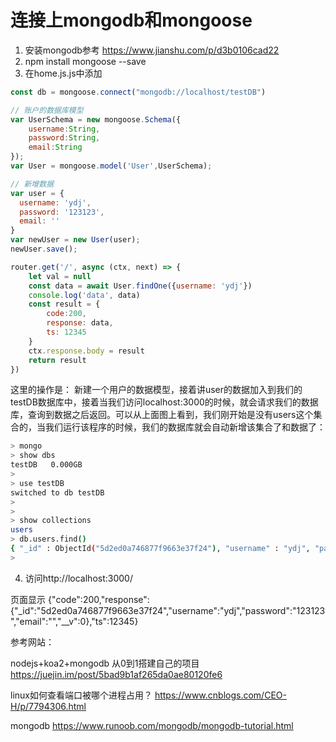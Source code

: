 # 连接上mongodb和mongoose

1. 安装mongodb参考 https://www.jianshu.com/p/d3b0106cad22
2. npm install mongoose --save
3. 在home.js.js中添加
``` javascript
const db = mongoose.connect("mongodb://localhost/testDB")

// 账户的数据库模型
var UserSchema = new mongoose.Schema({
    username:String,
    password:String,
    email:String
});
var User = mongoose.model('User',UserSchema);

// 新增数据
var user = {
  username: 'ydj',
  password: '123123',
  email: ''
}
var newUser = new User(user);
newUser.save();

router.get('/', async (ctx, next) => {
	let val = null
	const data = await User.findOne({username: 'ydj'})
	console.log('data', data)
	const result = {
		code:200,
		response: data,
		ts: 12345
	}
	ctx.response.body = result
	return result
})

```

这里的操作是： 新建一个用户的数据模型，接着讲user的数据加入到我们的testDB数据库中，接着当我们访问localhost:3000的时候，就会请求我们的数据库，查询到数据之后返回。可以从上面图上看到，我们刚开始是没有users这个集合的，当我们运行该程序的时候，我们的数据库就会自动新增该集合了和数据了：

``` bash
> mongo
> show dbs
testDB   0.000GB
>
> use testDB
switched to db testDB
>
>
> show collections
users
> db.users.find()
{ "_id" : ObjectId("5d2ed0a746877f9663e37f24"), "username" : "ydj", "password" : "123123", "email" : "", "__v" : 0 }
>

```

4. 访问http://localhost:3000/

页面显示
{"code":200,"response":{"_id":"5d2ed0a746877f9663e37f24","username":"ydj","password":"123123","email":"","__v":0},"ts":12345}


参考网站：

nodejs+koa2+mongodb 从0到1搭建自己的项目
https://juejin.im/post/5bad9b1af265da0ae80120fe6


linux如何查看端口被哪个进程占用？
https://www.cnblogs.com/CEO-H/p/7794306.html


mongodb
https://www.runoob.com/mongodb/mongodb-tutorial.html